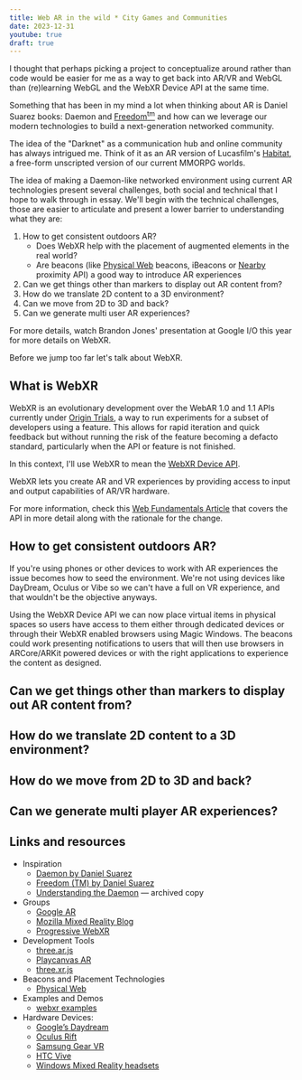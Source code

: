 ```yaml
---
title: Web AR in the wild * City Games and Communities
date: 2023-12-31
youtube: true
draft: true
---
```


I thought that perhaps picking a project to conceptualize around rather than code would be easier for me as a way to get back into AR/VR and WebGL than (re)learning WebGL and the WebXR Device API at the same time.

Something that has been in my mind a lot when thinking about AR is Daniel Suarez books: Daemon and [Freedom<sup>tm</sup>](https://www.wikiwand.com/en/Freedom%E2%84%A2) and how can we leverage our modern technologies to build a next-generation networked community.

The idea of the "Darknet" as a communication hub and online community has always intrigued me. Think of it as an AR version of Lucasfilm's [Habitat](https://www.wikiwand.com/en/Habitat_(video_game)), a free-form unscripted  version of our current MMORPG worlds.

The idea of making a Daemon-like networked environment using current AR technologies present several challenges, both social and technical that I hope to walk through in essay. We'll begin with the technical challenges, those are easier to articulate and present a lower barrier to understanding what they are:

1. How to get consistent outdoors AR?
    * Does WebXR help with the placement of augmented elements in the real world?
    * Are beacons (like [Physical Web](https://google.github.io/physical-web/) beacons, iBeacons or [Nearby](https://developers.google.com/nearby/) proximity API) a good way to introduce AR experiences
2. Can we get things other than markers to display out AR content from?
3. How do we translate 2D content to a 3D environment?
4. Can we move from 2D to 3D and back?
5. Can we generate multi user AR experiences?

For more details, watch Brandon Jones' presentation at Google I/O this year for more details on WebXR.

<lite-youtube videoid="1t1gBVykneA"></lite-youtube>

Before we jump too far let's talk about WebXR.

## What is WebXR

WebXR is an evolutionary development over the WebAR 1.0 and 1.1 APIs currently under [Origin Trials](https://github.com/GoogleChrome/OriginTrials/blob/gh-pages/explainer.md), a way to run experiments for a subset of developers using a feature. This allows for rapid iteration and quick feedback but without running the risk of the feature becoming a defacto standard, particularly when the API or feature is not finished.

In this context, I'll use WebXR to mean the [WebXR Device API](https://immersive-web.github.io/webxr-reference/webxr-device-api/).

WebXR lets you create AR and VR experiences by providing access to input and output capabilities of AR/VR hardware.

For more information, check this [Web Fundamentals Article](https://developers.google.com/web/updates/2018/05/welcome-to-immersive) that covers the API in more detail along with the rationale for the change.

## How to get consistent outdoors AR?

If you're using phones or other devices to work with AR experiences the issue becomes how to seed the environment. We're not using devices like DayDream, Oculus or Vibe so we can't have a full on VR experience, and that wouldn't be the objective anyways.

Using the WebXR Device API we can now place virtual items in physical spaces so users have access to them either through dedicated devices or through their WebXR enabled browsers using Magic Windows. The beacons could work presenting notifications to users that will then use browsers in ARCore/ARKit powered devices or with the right applications to experience the content as designed.

## Can we get things other than markers to display out AR content from?

## How do we translate 2D content to a 3D environment?

## How do we move from 2D to 3D and back?

## Can we generate multi player AR experiences?

## Links and resources

* Inspiration
  * [Daemon by Daniel Suarez](https://amzn.to/2Kr6SCp)
  * [Freedom (TM) by Daniel Suarez](https://amzn.to/2Kf2RF7)
  * [Understanding the Daemon](https://web.archive.org/web/20211205205841/https://www.faz.net/aktuell/feuilleton/medien/english-version-understanding-the-daemon-1621404.html?printPagedArticle=true#pageIndex_0) &mdash; archived copy
* Groups
  * [Google AR](https://github.com/google-ar)
  * [Mozilla Mixed Reality Blog](https://blog.mozvr.com/)
  * [Progressive WebXR](https://blog.mozvr.com/progressive-webxr-ar-store/)
* Development Tools
  * [three.ar.js](https://github.com/google-ar/three.ar.js)
  * [Playcanvas AR](https://github.com/playcanvas/playcanvas-ar)
  * [three.xr.js](https://github.com/mozilla/three.xr.js/)
* Beacons and Placement Technologies
  * [Physical Web](https://google.github.io/physical-web/)
* Examples and Demos
  * [webxr examples](https://immersive-web.github.io/webxr-samples/)
* Hardware Devices:
  * [Google’s Daydream](https://vr.google.com/daydream/)
  * [Oculus Rift](https://www3.oculus.com/rift/)
  * [Samsung Gear VR](http://www.samsung.com/global/galaxy/gear-vr/)
  * [HTC Vive](https://www.htcvive.com/)
  * [Windows Mixed Reality headsets](https://developer.microsoft.com/en-us/windows/mixed-reality)
